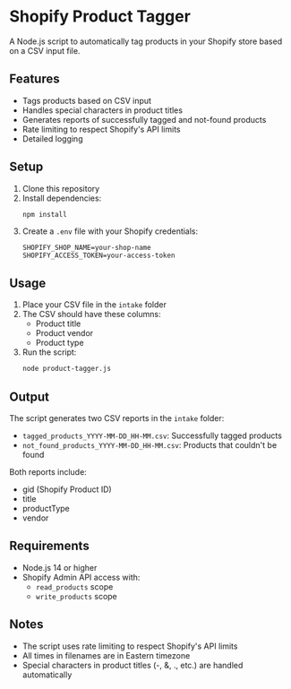 # Shopify Product Tagger

A Node.js script to automatically tag products in your Shopify store based on a CSV input file.

## Features
- Tags products based on CSV input
- Handles special characters in product titles
- Generates reports of successfully tagged and not-found products
- Rate limiting to respect Shopify's API limits
- Detailed logging

## Setup
1. Clone this repository
2. Install dependencies:
   ```bash
   npm install
   ```
3. Create a `.env` file with your Shopify credentials:
   ```env
   SHOPIFY_SHOP_NAME=your-shop-name
   SHOPIFY_ACCESS_TOKEN=your-access-token
   ```

## Usage
1. Place your CSV file in the `intake` folder
2. The CSV should have these columns:
   - Product title
   - Product vendor
   - Product type
3. Run the script:
   ```bash
   node product-tagger.js
   ```

## Output
The script generates two CSV reports in the `intake` folder:
- `tagged_products_YYYY-MM-DD_HH-MM.csv`: Successfully tagged products
- `not_found_products_YYYY-MM-DD_HH-MM.csv`: Products that couldn't be found

Both reports include:
- gid (Shopify Product ID)
- title
- productType
- vendor

## Requirements
- Node.js 14 or higher
- Shopify Admin API access with:
  - `read_products` scope
  - `write_products` scope

## Notes
- The script uses rate limiting to respect Shopify's API limits
- All times in filenames are in Eastern timezone
- Special characters in product titles (-, &, ., etc.) are handled automatically